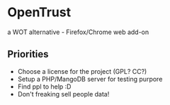 # OpenTrust
a WOT alternative - Firefox/Chrome web add-on


## Priorities
- Choose a license for the project (GPL? CC?)
- Setup a PHP/MangoDB server for testing purpore
- Find ppl to help :D
- Don't freaking sell people data!
